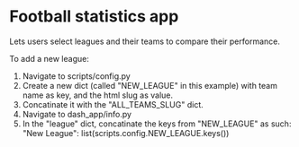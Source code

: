 # Football statistics app

Lets users select leagues and their teams to compare their performance.

To add a new league:

1. Navigate to scripts/config.py
2. Create a new dict (called "NEW_LEAGUE" in this example) with team name as key, and the html slug as value.
3. Concatinate it with the "ALL_TEAMS_SLUG" dict.
4. Navigate to dash_app/info.py
5. In the "league" dict, concatinate the keys from "NEW_LEAGUE" as such: "New League": list(scripts.config.NEW_LEAGUE.keys())
